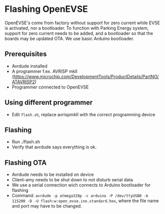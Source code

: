 # Flashing OpenEVSE
OpenEVSE's come from factory without support for zero current while EVSE is activated, nor a bootloader. To function with Parking Energy system, support for zero current needs to be added, and a bootloader so that the boards may be updated OTA. We use basic Arduino bootloader.

## Prerequisites
- Avrdude installed
- A programmer f.ex. AVRISP mkII (https://www.microchip.com/DevelopmentTools/ProductDetails/PartNO/ATAVRISP2)
- Programmer connected to OpenEVSE

## Using different programmer
- Edit ```flash.sh```, replace avrispmkII with the correct programming device

## Flashing
- Run ./flash.sh
- Verify that avrdude says everything is ok.

## Flashing OTA
- Avrdude needs to be installed on device
- Client-amy needs to be shut down to not disturb serial data
- We use a serial connection wich connects to Arduino bootloader for flashing
- Command: ```avrdude -p atmega328p -c arduino -P /dev/ttyUSB0 -b 115200 -D -U flash:w:open_evse.ino.standard.hex```, where the file name and port may have to be changed.